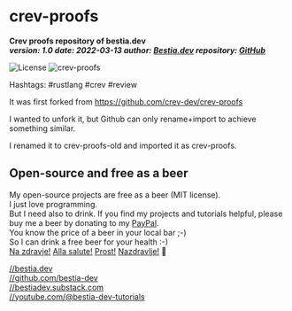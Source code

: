 <!-- markdownlint-disable MD041 -->
[//]: # (auto_md_to_doc_comments segment start A)

# crev-proofs

**Crev proofs repository of bestia.dev**  
***version: 1.0  date: 2022-03-13 author: [Bestia.dev](https://bestia.dev) repository: [GitHub](https://github.com/bestia-dev/crev-proofs)***  

 ![License](https://img.shields.io/badge/license-MIT-blue.svg)
 ![crev-proofs](https://bestia.dev/webpage_hit_counter/get_svg_image/150297083.svg)

Hashtags: #rustlang #crev #review

It was first forked from <https://github.com/crev-dev/crev-proofs>

I wanted to unfork it, but Github can only rename+import to achieve something similar.

I renamed it to crev-proofs-old and imported it as crev-proofs.

## Open-source and free as a beer

My open-source projects are free as a beer (MIT license).  
I just love programming.  
But I need also to drink. If you find my projects and tutorials helpful, please buy me a beer by donating to my [PayPal](https://paypal.me/LucianoBestia).  
You know the price of a beer in your local bar ;-)  
So I can drink a free beer for your health :-)  
[Na zdravje!](https://translate.google.com/?hl=en&sl=sl&tl=en&text=Na%20zdravje&op=translate) [Alla salute!](https://dictionary.cambridge.org/dictionary/italian-english/alla-salute) [Prost!](https://dictionary.cambridge.org/dictionary/german-english/prost) [Nazdravlje!](https://matadornetwork.com/nights/how-to-say-cheers-in-50-languages/) 🍻

[//bestia.dev](https://bestia.dev)  
[//github.com/bestia-dev](https://github.com/bestia-dev)  
[//bestiadev.substack.com](https://bestiadev.substack.com)  
[//youtube.com/@bestia-dev-tutorials](https://youtube.com/@bestia-dev-tutorials)  

[//]: # (auto_md_to_doc_comments segment end A)
